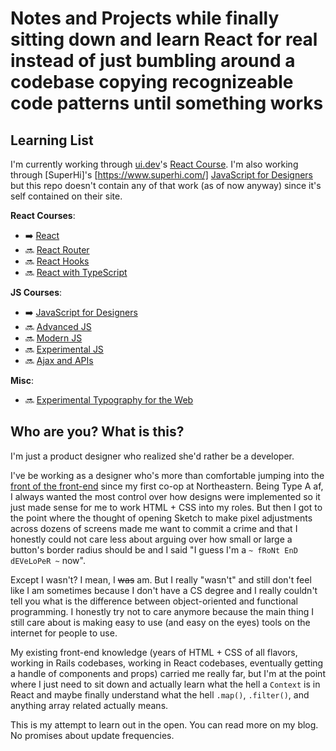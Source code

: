 # Notes and Projects while finally sitting down and learn React for real instead of just bumbling around a codebase copying recognizeable code patterns until something works

## Learning List

I'm currently working through [ui.dev](https://ui.dev/)'s [React Course](https://ui.dev/react/). I'm also working through [SuperHi]'s [https://www.superhi.com/] [JavaScript for Designers](https://www.superhi.com/courses/javascript-for-designers) but this repo doesn't contain any of that work (as of now anyway) since it's self contained on their site.

**React Courses**:

- ➡️ [React](https://ui.dev/react/)
- 🔜 [React Router](https://ui.dev/react-router-v5/)
- 🔜 [React Hooks](https://ui.dev/react-hooks/)
- 🔜 [React with TypeScript](https://ui.dev/react-typescript/)

**JS Courses**:

- ➡️ [JavaScript for Designers](https://www.superhi.com/courses/javascript-for-designers)
- 🔜 [Advanced JS](https://ui.dev/advanced-javascript/)
- 🔜 [Modern JS](https://ui.dev/modern-javascript/)
- 🔜 [Experimental JS](https://student.superhi.com/xjs)
- 🔜 [Ajax and APIs](https://student.superhi.com/ajax-apis)

**Misc**:

- 🔜 [Experimental Typography for the Web](https://student.superhi.com/experimental-typography)

## Who are you? What is this?

I'm just a product designer who realized she'd rather be a developer.

I've be working as a designer who's more than comfortable jumping into the [front of the front-end](https://bradfrost.com/blog/post/frontend-design-react-and-a-bridge-over-the-great-divide/) since my first co-op at Northeastern. Being Type A af, I always wanted the most control over how designs were implemented so it just made sense for me to work HTML + CSS into my roles. But then I got to the point where the thought of opening Sketch to make pixel adjustments across dozens of screens made me want to commit a crime and that I honestly could not care less about arguing over how small or large a button's border radius should be and I said "I guess I'm a `~ fRoNt EnD dEVeLoPeR ~` now".

Except I wasn't? I mean, I ~~was~~ am. But I really "wasn't" and still don't feel like I am sometimes because I don't have a CS degree and I really couldn't tell you what is the difference between object-oriented and functional programming. I honestly try not to care anymore because the main thing I still care about is making easy to use (and easy on the eyes) tools on the internet for people to use.

My existing front-end knowledge (years of HTML + CSS of all flavors, working in Rails codebases, working in React codebases, eventually getting a handle of components and props) carried me really far, but I'm at the point where I just need to sit down and actually learn what the hell a `Context` is in React and maybe finally understand what the hell `.map()`, `.filter()`, and anything array related actually means.

This is my attempt to learn out in the open. You can read more on my blog. No promises about update frequencies.
